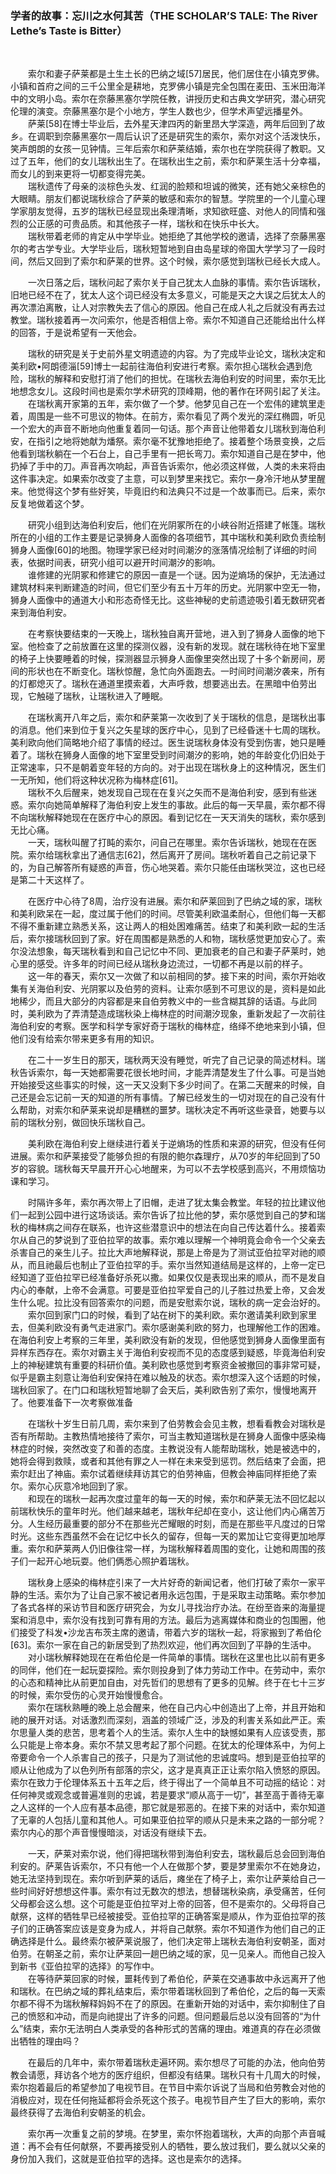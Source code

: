 ### 学者的故事：忘川之水何其苦（THE SCHOLAR’S TALE: The River Lethe’s Taste is Bitter）

&emsp;&emsp;


&emsp;&emsp;索尔和妻子萨莱都是土生土长的巴纳之域[57]居民，他们居住在小镇克罗佛。小镇和首府之间的三千公里全是耕地，克罗佛小镇是完全包围在麦田、玉米田海洋中的文明小岛。索尔在奈藤黑塞尔学院任教，讲授历史和古典文学研究，潜心研究伦理的演变。奈藤黑塞尔是个小地方，学生人数也少，但学术声望远播星外。  
&emsp;&emsp;萨莱[58]在博士毕业后，去外星天津四丙的新里昂大学深造，两年后回到了故乡。在调职到奈藤黑塞尔一周后认识了还是研究生的索尔，索尔对这个活泼快乐，笑声朗朗的女孩一见钟情。三年后索尔和萨莱结婚，索尔也在学院获得了教职。又过了五年，他们的女儿瑞秋出生了。在瑞秋出生之前，索尔和萨莱生活十分幸福，而女儿的到来更将一切都变得完美。  
&emsp;&emsp;瑞秋遗传了母亲的淡棕色头发、红润的脸颊和坦诚的微笑，还有她父亲棕色的大眼睛。朋友们都说瑞秋综合了萨莱的敏感和索尔的智慧。学院里的一个儿童心理学家朋友觉得，五岁的瑞秋已经显现出条理清晰，求知欲旺盛、对他人的同情和强烈的公正感的可贵品质。和其他孩子一样，瑞秋和在快乐中长大。  
&emsp;&emsp;瑞秋带着老师的肯定从中学毕业。她拒绝了其他学校的邀请，选择了奈藤黑塞尔的考古学专业。大学毕业后，瑞秋短暂地到自由岛星球的帝国大学学习了一段时间，然后又回到了索尔和萨莱的世界。这个时候，索尔感觉到瑞秋已经长大成人。

&emsp;&emsp;一次日落之后，瑞秋问起了索尔关于自己犹太人血脉的事情。索尔告诉瑞秋，旧地已经不在了，犹太人这个词已经没有太多意义，可能是天之大误之后犹太人的再次漂泊离散，让人对宗教失去了信心的原因。他自己在成人礼之后就没有再去过教堂。瑞秋接着再一次问索尔，他是否相信上帝。索尔不知道自己还能给出什么样的回答，于是说希望有一天他会。

&emsp;&emsp;瑞秋的研究是关于史前外星文明遗迹的内容。为了完成毕业论文，瑞秋决定和美利欧•阿朗德淄[59]博士一起前往海伯利安进行考察。索尔担心瑞秋会遇到危险，瑞秋的解释和安慰打消了他们的担忧。在瑞秋去海伯利安的时间里，索尔无比地想念女儿。这段时间也是索尔学术研究的顶峰期，他的著作在环网引起了关注。  
&emsp;&emsp;在瑞秋离开家第的五年，索尔做了一个梦。他梦见自己在一个宏伟的建筑里走着，周围是一些不可思议的物体。在前方，索尔看见了两个发光的深红椭圆，听见一个宏大的声音不断地向他重复着同一句话。那个声音让他带着女儿瑞秋到海伯利安，在指引之地将她献为燔祭。索尔毫不犹豫地拒绝了。接着整个场景变换，之后他看到瑞秋躺在一个石台上，自己手里有一把长弯刀。索尔知道自己是在梦中，他扔掉了手中的刀。声音再次响起，声音告诉索尔，他必须这样做，人类的未来将由这件事决定。如果索尔改变了主意，可以到梦里来找它。索尔一身冷汗地从梦里醒来。他觉得这个梦有些好笑，毕竟旧约和法典只不过是一个故事而已。后来，索尔反复地做着这个梦。

&emsp;&emsp;研究小组到达海伯利安后，他们在光阴冢所在的小峡谷附近搭建了帐篷。瑞秋所在的小组的工作主要是记录狮身人面像的各项细节，其中瑞秋和美利欧负责绘制狮身人面像[60]的地图。物理学家已经对时间潮汐的涨落情况绘制了详细的时间表，依据时间表，研究小组可以避开时间潮汐的影响。  
&emsp;&emsp;谁修建的光阴冢和修建它的原因一直是一个谜。因为逆熵场的保护，无法通过建筑材料来判断建造的时间，但它们至少有五十万年的历史。光阴冢中空无一物，狮身人面像中的通道大小和形态奇怪无比。这些神秘的史前遗迹吸引着无数研究者来到海伯利安。

&emsp;&emsp;在考察快要结束的一天晚上，瑞秋独自离开营地，进入到了狮身人面像的地下室。他检查了之前放置在这里的探测仪器，没有新的发现。就在瑞秋待在地下室里的椅子上快要睡着的时候，探测器显示狮身人面像里突然出现了十多个新房间，房间的形状也在不断变化。瑞秋惊醒，急忙向外面跑去。一时间时间潮汐袭来，所有的灯都熄灭了。瑞秋在通道里摸索着，大声呼救，想要逃出去。在黑暗中伯劳出现，它触碰了瑞秋，让瑞秋进入了睡眠。

&emsp;&emsp;在瑞秋离开八年之后，索尔和萨莱第一次收到了关于瑞秋的信息，是瑞秋出事的消息。他们来到位于复兴之矢星球的医疗中心，见到了已经昏迷十七周的瑞秋。美利欧向他们简略地介绍了事情的经过。医生说瑞秋身体没有受到伤害，她只是睡着了。瑞秋在狮身人面像的地下室里受到时间潮汐的影响，她的年龄变化仍旧处于正常速率，只不是朝着变年轻的方向的。对于出现在瑞秋身上的这种情况，医生们一无所知，他们将这种状况称为梅林症[61]。  
&emsp;&emsp;瑞秋不久后醒来，她发现自己现在在复兴之矢而不是海伯利安，感到有些迷惑。索尔向她简单解释了海伯利安上发生的事故。此后的每一天早晨，索尔都不得不向瑞秋解释她现在在医疗中心的原因。看到记忆在一天天消失的瑞秋，索尔感到无比心痛。  
&emsp;&emsp;一天，瑞秋叫醒了打盹的索尔，问自己在哪里。索尔告诉瑞秋，她现在在医院。索尔给瑞秋拿出了通信志[62]，然后离开了房间。瑞秋听着自己之前记录下的，为自己解答所有疑惑的声音，伤心地哭着。索尔只能任由瑞秋哭泣，这也已经是第二十天这样了。

&emsp;&emsp;在医疗中心待了8周，治疗没有进展。索尔和萨莱回到了巴纳之域的家，瑞秋和美利欧呆在一起，度过属于他们的时间。尽管美利欧温柔耐心，但他们每一天都不得不重新建立熟悉关系，这让两人的相处困难痛苦。结束了和美利欧一起的生活后，索尔接瑞秋回到了家。好在周围都是熟悉的人和物，瑞秋感觉更加安心了。索尔没法想象，每天瑞秋看到和自己记忆中不同、更加衰老的自己和妻子萨莱时，她心里的感受。许多年的时间已经从瑞秋身边流过，一切都不再是以前的样子。  
&emsp;&emsp;这一年的春天，索尔又一次做了和以前相同的梦。接下来的时间，索尔开始收集有关海伯利安、光阴冢以及伯劳的资料。让索尔感到不可思议的是，资料是如此地稀少，而且大部分的内容都是来自伯劳教义中的一些含糊其辞的话语。与此同时，美利欧为了弄清楚造成瑞秋染上梅林症的时间潮汐现象，重新发起了一次前往海伯利安的考察。医学和科学专家好奇于瑞秋的梅林症，络绎不绝地来到小镇，但他们没有给索尔带来更多有用的知识。

&emsp;&emsp;在二十一岁生日的那天，瑞秋两天没有睡觉，听完了自己记录的简述材料。瑞秋告诉索尔，每一天她都需要花很长地时间，才能弄清楚发生了什么事。可是当她开始接受这些事实的时候，这一天又没剩下多少时间了。在第二天醒来的时候，自己还是会忘记前一天的知道的所有事情。了解已经发生的一切对现在的自己没有什么帮助，对索尔和萨莱来说却是糟糕的噩梦。瑞秋决定不再听这些录音，她要与以前的瑞秋分别，做回快乐瑞秋自己。

&emsp;&emsp;美利欧在海伯利安上继续进行着关于逆熵场的性质和来源的研究，但没有任何进展。索尔和萨莱接受了能够负担的有限的鲍尔森理疗，从70岁的年纪回到了50岁的容貌。瑞秋每天早晨开开心心地醒来，为可以不去学校感到高兴，不用烦恼功课和学习。

&emsp;&emsp;时隔许多年，索尔再次带上了旧帽，走进了犹太集会教堂。年轻的拉比建议他们一起到公园中进行这场谈话。索尔告诉了拉比他的梦，索尔感觉到自己的梦和瑞秋的梅林病之间存在联系，也许这些潜意识中的想法在向自己传达着什么。接着索尔从自己的梦说到了亚伯拉罕的故事。索尔难以理解一个神明竟会命令一个父亲去杀害自己的亲生儿子。拉比大声地解释说，那是上帝是为了测试亚伯拉罕对祂的顺从，而且祂最后也制止了亚伯拉罕的手。索尔当然知道结局是这样的，上帝一定已经知道了亚伯拉罕已经准备好杀死以撒。如果仅仅是表现出来的顺从，而不是发自内心的奉献，上帝不会满意。可要是亚伯拉罕爱自己的儿子胜过热爱上帝，又会发生什么呢。拉比没有回答索尔的问题，而是安慰索尔说，瑞秋的病一定会治好的。  
&emsp;&emsp;索尔回到家门口的时候，看到了站在树下的美利欧。索尔邀请美利欧到家里去，但美利欧没有勇气走进家门。索尔感谢美利欧的努力，也理解他工作的困难。在海伯利安上考察的三年里，美利欧没有新的发现，但他感觉到狮身人面像里面有异样东西存在。索尔对霸主关于海伯利安视而不见的态度感到疑惑，毕竟海伯利安上的神秘建筑有重要的科研价值。美利欧也感觉到考察资金被撤回的事非常可疑，似乎是霸主刻意让海伯利安保持在难以触及的状态。索尔想深入这个话题的时候，瑞秋回家了。在门口和瑞秋短暂地聊了会天后，美利欧告别了索尔，慢慢地离开了。他要准备下一次考察做准备

&emsp;&emsp;在瑞秋十岁生日前几周，索尔来到了伯劳教会会见主教，想看看教会对瑞秋是否有所帮助。主教热情地接待了索尔，可当主教知道瑞秋是在狮身人面像中感染梅林症的时候，突然改变了和善的态度。主教说没有人能帮助瑞秋，她是被选中的，她将会得到救赎，或者和其他有罪之人一样在未来受到惩罚。然后结束了会面，把索尔赶出了神庙。索尔试着继续拜访其它的伯劳神庙，但教会神庙同样拒绝了索尔。索尔心灰意冷地回到了家。  
&emsp;&emsp;和现在的瑞秋一起再次度过童年的每一天的时候，索尔和萨莱无法不回忆起以前瑞秋快乐的童年时光。他们越来越老，瑞秋年纪却在变小，这让他们内心痛苦万分。人生经历最重要的部分不在那些光芒耀眼的时刻，而是在那些平凡度过的日常时光。这些东西虽然不会在记忆中长久的留存，但每一天的累加让它变得更加地厚重。索尔和萨莱两人仍旧像往常一样，为瑞秋解释着周围的变化，让她和周围的孩子们一起开心地玩耍。他们俩悉心照护着瑞秋。

&emsp;&emsp;瑞秋身上感染的梅林症引来了一大片好奇的新闻记者，他们打破了索尔一家平静的生活。索尔为了让自己家不被记者用永远包围，于是采取主动策略。索尔参加了各式各样的采访节目和医疗研究会，为女儿寻找治疗办法。在纷至沓来的海量提案和消息中，索尔没有找到可靠有用的方法。最后为逃离媒体和商业的包围圈，他们接受了科发•沙龙吉布茨主席的邀请，带着六岁的瑞秋一起，将家搬到了希伯伦[63]。索尔一家在自己的新居受到了热烈欢迎，他们再次回到了平静的生活中。  
&emsp;&emsp;对小瑞秋解释她现在在希伯伦是一件简单的事情。瑞秋在这里也比以前有更多的同伴，他们在一起玩耍探险。索尔则投身到了体力劳动工作中。在劳动中，索尔的心态和精神比从前更加自由，对先哲们的思想有了更多的见解。终于在七十三岁的时候，索尔受伤的心灵开始慢慢愈合。  
&emsp;&emsp;索尔在瑞秋熟睡的晚上总会醒来，他在自己内心中创造出了上帝，并且开始和祂的展开对话。对话激烈而深刻，涵盖的领域广泛，涉及的利害关系如此严正。索尔思量人类的悲苦，思考着个人的生活。索尔人生中的缺憾如果有人应该受责，那么只能是上帝本身。索尔不禁又思考起了那个问题。在犹太的伦理体系中，为何上帝要命令一个人杀害自己的孩子，只是为了测试他的忠诚度吗。想到是亚伯拉罕的顺从让他成为了以色列所有部落的宗父，这才是真真正正让索尔陷入愤怒的原因。索尔在致力于伦理体系五十五年之后，终于得出了一个简单且不可动摇的结论：对任何神灵或观念或普遍准则的忠诚，若是要求“顺从高于一切”，甚至高于善待无辜之人这样的一个人应有基本品德，那它就是邪恶的。在接下来的对话中，索尔知道了无辜的人包括儿童和其他人。可如果亚伯拉罕的顺从只是未来之路的一部分呢？索尔内心的那个声音慢慢暗淡，对话没有继续下去。

&emsp;&emsp;一天，萨莱对索尔说，他们得把瑞秋带到海伯利安去，瑞秋最后总会回到海伯利安的。萨莱告诉索尔，不只有他一个人在做那个梦，要是梦里索尔不在她身边，她无法坚持到现在。索尔听到萨莱的话后，瘫坐在了椅子上，索尔让萨莱给自己一些时间好好想想这件事。索尔有过无数次的想法，想替瑞秋染病，承受痛苦，任何父母都会这么想。这个可能是亚伯拉罕对上帝的回答，但不是索尔的。父母将自己献祭，这样的牺牲早已经被接受。亚伯拉罕的正确答案是顺从，作为亚伯拉罕的孩子们的正确答案应该是变身为成人，并将自己献祭。索尔不知道作为他们自己的正确选择是什么。最终索尔被萨莱说服了，他们决定带上瑞秋去海伯利安朝圣，面对伯劳。在朝圣之前，索尔让萨莱回一趟巴纳之域的家，见一见亲人。而他自己投入到新书《亚伯拉罕的选择》的写作中。  
&emsp;&emsp;在等待萨莱回家的时候，噩耗传到了希伯伦，萨莱在交通事故中永远离开了他和瑞秋。在巴纳之域的葬礼结束后，索尔带着瑞秋回到了希伯伦，之后的每一天索尔都不得不为瑞秋解释妈妈不在了的原因。在重新开始的对话中，索尔抑制住了自己的愤怒和冲动，而是向祂提出了许多的问题。但问题最后总以没有回答的“为什么”结束，索尔无法明白人类承受的各种形式的苦痛的理由。难道真的存在必须做出牺牲的理由吗？

&emsp;&emsp;在最后的几年中，索尔带着瑞秋走遍环网。索尔想尽了可能的办法，他向伯劳教会请愿，拜访各个地方的医疗组织，但都没有结果。瑞秋只有十几周大的时候，索尔抱着最后的希望参加了电视节目。在节目中索尔诉说了当局和伯劳教会对他的消极应对，现在任何拖延都将会杀死这个孩子。电视节目产生了巨大的影响，索尔最终获得了去海伯利安朝圣的机会。  

&emsp;&emsp;索尔再一次重复之前的梦境。在梦里，索尔怀抱着瑞秋，大声的向那个声音喊道：再不会有任何献祭，不要再接受别人的牺牲，要么放过我们，要么就以父亲的身份加入我们，这就是亚伯拉罕的选择。这也是索尔的选择。
